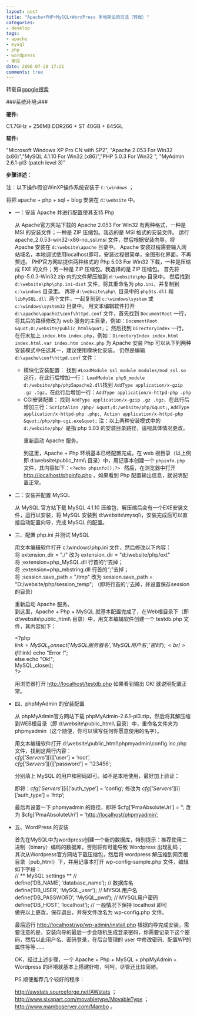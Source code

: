 ```yaml
---
layout: post
title: "Apache+PHP+MySQL+WordPress 本地架设的方法（转载）"
categories: 
- develop
tags: 
- apache 
- mysql 
- php 
- wordpress 
- 架设
date: 2006-07-28 17:21 
comments: true
---
```

转载自[google搜索](http://www.google.com/search?hl=zh-CN&amp;newwindow=1&amp;client=firefox&amp;rls=org.mozilla%3Azh-CN%3Aofficial&amp;q=%E6%9C%AC%E5%9C%B0%E6%9E%B6%E8%AE%BEphp+mysql+%E8%BD%AF%E4%BB%B6&amp;btnG=%E6%90%9C%E7%B4%A2&amp;lr=)

###系统环境:###
		
<!--more-->
**硬件:**

C1.7GHz + 256MB DDR266 + ST 40GB + 845GL

**软件:**

"Microsoft Windows XP Pro CN with SP2", "Apache 2.053 For Win32 (x86)","MySQL 4.1.10 For Win32 (x86)","PHP 5.0.3 For Win32  ", "MyAdmin 2.6.1-pl3 (patch level 3)"

**步骤详述：** 

注：以下操作假设WinXP操作系统安装于 `C:\windows` ；

将把 apache + php + sql + blog 安装在 `d:\website` 中。

* 一：安装 Apache 并进行配置使其支持 Php

	从 Apache官方网站下载的 Apache 2.053 For Win32 有两种格式，一种是 MSI 的安装文件；一种是 ZIP 压缩包。我选的是 MSI 格式的安装文件。
	运行 apache_2.0.53-win32-x86-no_ssl.msi 文件，然后根据安装向导，将 Apache 安装在 `d:\website\apache` 目录中。
	Apache 安装过程需要输入网站域名，本地调试使用localhost即可，安装过程很简单，全图形化界面，不再赘述。
	PHP官方网站提供两种格式的 Php 5.03 For Win32 下载，一种是压缩成 EXE 的文件；另一种是 ZIP 压缩包。我选择的是 ZIP 压缩包。
	首先将 php-5.0.3-Win32.zip 内的文件解压缩到 `d:\website\php` 目录中。
	然后找到 `d:\website\php\php.ini-dist` 文件，将其重命名为 `php.ini`，并复制到 `c:\windows` 目录里。
	再将 `d:\website\php\ `目录中的 `php5ts.dll` 和 `libMySQL.dll `两个文件，一起复制到 `c:\windows\system` 或 `c:\windows\system32` 目录中。
	用文本编辑软件打开 `d:\apache\apache2\conf\httpd.conf` 文件，首先找到 `DocumentRoot` 一行，将其后的路径修改为 web 服务的主目录，例如：`DocumentRoot &quot;D:/website/public_html&quot;`；
	然后找到 `DirectoryIndex` 一行，在行末加上 `index.htm index.php`，例如：`DirectoryIndex index.html index.html.var index.htm index.php`
	为 Apache 安装 Php 可以从下列两种安装模式中任选其一，建议使用模块化安装。
	仍然是编辑 `d:\apache\conf\httpd.conf` 文件：
	* 模块化安装配置：
	找到 `#LoadModule ssl_module modules/mod_ssl.so` 这行，在此行后增加一行：   `LoadModule php5_module d:/website/php/php5apache2.dll`找到 `AddType application/x-gzip .gz .tgz`，在此行后增加一行：`AddType application/x-httpd-php .php`
	* CGI安装配置：
	找到 `AddType application/x-gzip .gz .tgz`，在此行后增加三行：`ScriptAlias /php/ &quot;d:/website/php/&quot;`, `AddType application/x-httpd-php .php;`,` Action application/x-httpd-php &quot;/php/php-cgi.exe&quot;`
	注：以上两种安装模式中的 `d:/website/php/ `是指 php 5.03 的安装目录路径，请视具体情况更改。</p>  <p> 重新启动 Apache 服务。</p>  <p> 到这里，Apache + Php 环境基本已经配置完成，在 web 根目录（以上例即 d:\website\public_html\ 目录）中，用记事本创建一个 `phpinfo.php` 文件，其内容如下：`<?echo phpinfo();?> `
	然后，在浏览器中打开 <a href="http://localhost/phpinfo.php">http://localhost/phpinfo.php</a> ，如果看到 Php 配置输出信息，就说明配置正常。

* 二：安装并配置 MySQL</p>  
	
	从 MySQL 官方站下载 MySQL 4.1.10 压缩包，解压缩后会有一个EXE安装文件，运行以安装，将 MySQL 安装到 d:\website\mysql\，安装完成后可以直接启动配置向导，完成 MySQL 的配置。</p>  <p>

* 三、配置 php.ini 并测试 MySQL
	
	用文本编辑软件打开 c:\windows\php.ini 文件，然后修改以下内容：   <br /> 将 extension_dir = &quot;./&quot; 改为 extension_dir = &quot;d:/website/php/ext&quot;    <br /> 将 ;extension=php_MySQL.dll 行首的’;'去掉；    <br /> 将 ;extension=php_mbstring.dll 行首的“;”去掉；    <br /> 将 ;session.save_path = &quot;/tmp&quot; 改为 session.save_path = &quot;D:/website/php/session_temp&quot;; （即将行首的’;'去掉，并设置保存session的目录）</p>  <p> 重新启动 Apache 服务。   <br /> 到这里，Apache + Php + MySQL 就基本配置完成了，在Web根目录下（即 d:\website\public_html\ 目录）中，用文本编辑软件创建一个 testdb.php 文件，其内容如下：</p>  <p>&lt;?php   <br />$link=MySQL_connect(’MySQL服务器名’,'MySQL用户名’,'密码’);    <br />if(!$link) echo &quot;Error !&quot;;    <br />else echo &quot;Ok!&quot;;    <br />MySQL_close();    <br />?&gt;</p>  <p>用浏览器打开 <a href="http://localhost/testdb.php">http://localhost/testdb.php</a> 如果看到输出 OK! 就说明配置正常。</p>  <p>

* 四、phpMyAdmin 的安装配置

	从 phpMyAdmin官方网站下载 phpMyAdmin-2.6.1-pl3.zip，然后将其解压缩到WEB根目录（即 d:\website\public_html\ 目录）中，重命名文件夹为 phpmyadmin（这个随便，你可以填写任何你愿意使用的名字）。</p>  <p> 用文本编辑软件打开 d:\website\public_html\phpmyadmin\config.inc.php 文件，找到这两行内容：   <br />$cfg[’Servers’][$i][’user’] = ‘root’;    <br />$cfg[’Servers’][$i][’password’] = ‘123456′;</p>  <p> 分别填上 MySQL 的用户和密码即可。如不是本地使用，最好加上验证：</p>  <p> 即将：$cfg[’Servers’][$i][’auth_type’] = ‘config’; 修改为 $cfg[’Servers’][$i][’auth_type’] = ‘http’;</p>  <p> 最后再设置一下 phpmyadmin 的路径，即将 $cfg[’PmaAbsoluteUri’] = ”; 改为 $cfg[’PmaAbsoluteUri’] = ‘<a href="http://localhost/phpmyadmin%27;">http://localhost/phpmyadmin’;</a></p>  <p>

* 五、WordPress 的安装

	首先在MySQL中为wordpress创建一个新的数据库，特别提示：推荐使用二进制（binary）编码的数据库，否则将有可能导致 Wordpress 出现乱码；   <br /> 其次从Wordpress官方网站下载压缩包，然后将 wordpress 解压缩到网页根目录（pub_html）下，并用记事本打开 wp-config-sample.php 文件，编辑如下字段：    <br /> // ** MySQL settings ** //    <br /> define(’DB_NAME’, ‘database_name’); // 数据库名    <br /> define(’DB_USER’, ‘MySQL_user’); // MYSQL用户名    <br /> define(’DB_PASSWORD’, ‘MySQL_pwd’); // MYSQL用户密码    <br /> define(’DB_HOST’, ‘localhost’); // 一般情况下保持 localhost 即可    <br /> 做完以上更改，保存退出，并将文件改名为 wp-config.php 文件。</p>  <p> 最后运行 <a href="http://localhost/wp/wp-admin/install.php">http://localhost/wp/wp-admin/install.php</a> 根据向导完成安装，需要注意的是，安装向导的最后一步会随机生成登录密码，你需要记录下这个密码，然后以此用户名、密码登录，在后台管理的 user 中修改密码、配置WP的属性等等……</p>  <p>OK，经过上述步骤，一个 Apache + Php + MySQL + phpMyAdmin + Wordpress 的环境就基本上搭建好啦，呵呵，尽管还比较简陋。</p>  <p>PS.顺便推荐几个较好的程序：</p>  <p><a href="http://awstats.sourceforge.net/AWstats">http://awstats.sourceforge.net/AWstats</a> ；    <br /><a href="http://www.sixapart.com/movabletype/MovableType">http://www.sixapart.com/movabletype/MovableType</a> ；    <br /><a href="http://www.mamboserver.com/Mambo">http://www.mamboserver.com/Mambo</a> 。</p></p>
